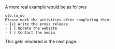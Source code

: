 A more real example would be as follows

```
stb.to_do
Please mark the activities after completing them:
- [x] Write the press release
- [ ] Update the website
- [ ] Contact the media
```

This gets rendered in the next page.
